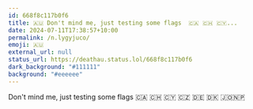 ```yaml
---
id: 668f8c117b0f6
title: 🇦🇺 Don't mind me, just testing some flags  🇨🇦 🇨🇭 🇨🇾...
date: 2024-07-11T17:38:57+10:00
permalink: /n.lygyjuco/
emoji: 🇦🇺
external_url: null
status_url: https://deathau.status.lol/668f8c117b0f6
dark_background: "#111111"
background: "#eeeeee"
---
```


Don't mind me, just testing some flags
 🇨🇦 🇨🇭 🇨🇾 🇨🇿 🇩🇪 🇩🇰 🇯🇴🇳🇵
